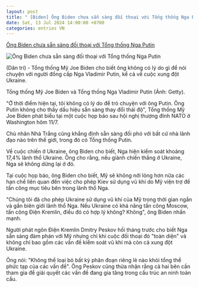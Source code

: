 ```yaml
---
layout: post
title: " [Biden] Ông Biden chưa sẵn sàng đối thoại với Tổng thống Nga Putin"
date: Sat, 13 Jul 2024 14:00:00 +0700
categories: entries VN
---
```

[Ông Biden chưa sẵn sàng đối thoại với Tổng thống Nga Putin](https://dantri.com.vn/the-gioi/ong-biden-chua-san-sang-doi-thoai-voi-tong-thong-nga-putin-20240713060034641.htm)

![Ông Biden chưa sẵn sàng đối thoại với Tổng thống Nga Putin](https://cdn1.dantri.com.vn/XxseZyITXRgQ1o6mBxJfJM2G1GE=/zoom/1200_630/2021/06/15/biden-putin-crop-1623716386835.jpeg)

(Dân trí) - Tổng thống Mỹ Joe Biden cho biết ông không có lý do gì để nói chuyện với người đồng cấp Nga Vladimir Putin, kể cả về cuộc xung đột Ukraine.

Tổng thống Mỹ Joe Biden và Tổng thống Nga Vladimir Putin (Ảnh: Getty).

"Ở thời điểm hiện tại, tôi không có lý do để trò chuyện với ông Putin. Ông Putin không cho thấy dấu hiệu sẵn sàng thay đổi thái độ", Tổng thống Mỹ Joe Biden phát biểu tại một cuộc họp báo sau hội nghị thượng đỉnh NATO ở Washington hôm 11/7.

Chủ nhân Nhà Trắng cũng khẳng định sẵn sàng đối phó với bất cứ nhà lãnh đạo nào trên thế giới, trong đó có Tổng thống Putin.

Về cuộc chiến ở Ukraine, ông Biden cho biết, Nga hiện kiểm soát khoảng 17,4% lãnh thổ Ukraine. Ông cho rằng, nếu giành chiến thắng ở Ukraine, Nga sẽ không dừng lại ở đó.

Tại cuộc họp báo, ông Biden cho biết, Mỹ sẽ không nới lỏng hơn nữa các hạn chế liên quan đến việc cho phép Kiev sử dụng vũ khí do Mỹ viện trợ để tấn công mục tiêu bên trong lãnh thổ Nga.

"Chúng tôi đã cho phép Ukraine sử dụng vũ khí của Mỹ trong thời gian ngắn và gần biên giới lãnh thổ Nga. Nếu Ukraine có khả năng tấn công Moscow, tấn công Điện Kremlin, điều đó có hợp lý không? Không", ông Biden nhấn mạnh.

Người phát ngôn Điện Kremlin Dmitry Peskov hồi tháng trước cho biết Nga sẵn sàng đàm phán với Mỹ nhưng chỉ khi cuộc đối thoại đó "toàn diện" và không chỉ bao gồm các vấn đề kiểm soát vũ khí mà còn cả xung đột Ukraine.

Ông nói: "Không thể loại bỏ bất kỳ phân đoạn riêng lẻ nào khỏi tổng thể phức tạp của các vấn đề". Ông Peskov cũng thừa nhận rằng cả hai bên cần tham gia để giải quyết các vấn đề đang gia tăng trong cấu trúc an ninh toàn cầu.

